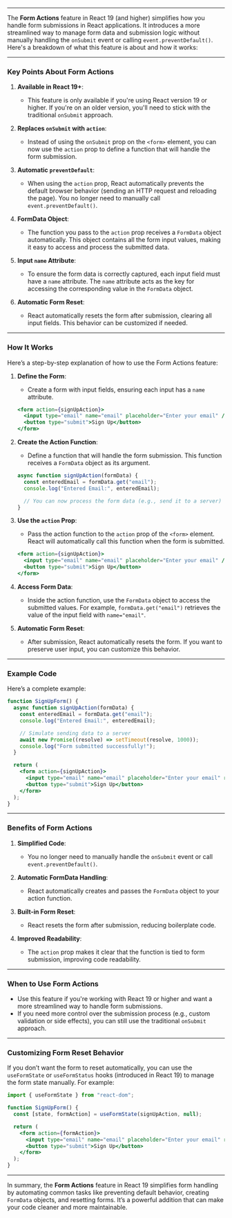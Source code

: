
---
The **Form Actions** feature in React 19 (and higher) simplifies how you handle form submissions in React applications. It introduces a more streamlined way to manage form data and submission logic without manually handling the `onSubmit` event or calling `event.preventDefault()`. Here's a breakdown of what this feature is about and how it works:

---

### **Key Points About Form Actions**

1. **Available in React 19+**:
   - This feature is only available if you're using React version 19 or higher. If you're on an older version, you'll need to stick with the traditional `onSubmit` approach.

2. **Replaces `onSubmit` with `action`**:
   - Instead of using the `onSubmit` prop on the `<form>` element, you can now use the `action` prop to define a function that will handle the form submission.

3. **Automatic `preventDefault`**:
   - When using the `action` prop, React automatically prevents the default browser behavior (sending an HTTP request and reloading the page). You no longer need to manually call `event.preventDefault()`.

4. **FormData Object**:
   - The function you pass to the `action` prop receives a `FormData` object automatically. This object contains all the form input values, making it easy to access and process the submitted data.

5. **Input `name` Attribute**:
   - To ensure the form data is correctly captured, each input field must have a `name` attribute. The `name` attribute acts as the key for accessing the corresponding value in the `FormData` object.

6. **Automatic Form Reset**:
   - React automatically resets the form after submission, clearing all input fields. This behavior can be customized if needed.

---

### **How It Works**

Here’s a step-by-step explanation of how to use the Form Actions feature:

1. **Define the Form**:
   - Create a form with input fields, ensuring each input has a `name` attribute.

   ```jsx
   <form action={signUpAction}>
     <input type="email" name="email" placeholder="Enter your email" />
     <button type="submit">Sign Up</button>
   </form>
   ```

2. **Create the Action Function**:
   - Define a function that will handle the form submission. This function receives a `FormData` object as its argument.

   ```javascript
   async function signUpAction(formData) {
     const enteredEmail = formData.get("email");
     console.log("Entered Email:", enteredEmail);

     // You can now process the form data (e.g., send it to a server)
   }
   ```

3. **Use the `action` Prop**:
   - Pass the action function to the `action` prop of the `<form>` element. React will automatically call this function when the form is submitted.

   ```jsx
   <form action={signUpAction}>
     <input type="email" name="email" placeholder="Enter your email" />
     <button type="submit">Sign Up</button>
   </form>
   ```

4. **Access Form Data**:
   - Inside the action function, use the `FormData` object to access the submitted values. For example, `formData.get("email")` retrieves the value of the input field with `name="email"`.

5. **Automatic Form Reset**:
   - After submission, React automatically resets the form. If you want to preserve user input, you can customize this behavior.

---

### **Example Code**

Here’s a complete example:

```jsx
function SignUpForm() {
  async function signUpAction(formData) {
    const enteredEmail = formData.get("email");
    console.log("Entered Email:", enteredEmail);

    // Simulate sending data to a server
    await new Promise((resolve) => setTimeout(resolve, 1000));
    console.log("Form submitted successfully!");
  }

  return (
    <form action={signUpAction}>
      <input type="email" name="email" placeholder="Enter your email" required />
      <button type="submit">Sign Up</button>
    </form>
  );
}
```

---

### **Benefits of Form Actions**

1. **Simplified Code**:
   - You no longer need to manually handle the `onSubmit` event or call `event.preventDefault()`.

2. **Automatic FormData Handling**:
   - React automatically creates and passes the `FormData` object to your action function.

3. **Built-in Form Reset**:
   - React resets the form after submission, reducing boilerplate code.

4. **Improved Readability**:
   - The `action` prop makes it clear that the function is tied to form submission, improving code readability.

---

### **When to Use Form Actions**

- Use this feature if you're working with React 19 or higher and want a more streamlined way to handle form submissions.
- If you need more control over the submission process (e.g., custom validation or side effects), you can still use the traditional `onSubmit` approach.

---

### **Customizing Form Reset Behavior**

If you don’t want the form to reset automatically, you can use the `useFormState` or `useFormStatus` hooks (introduced in React 19) to manage the form state manually. For example:

```jsx
import { useFormState } from "react-dom";

function SignUpForm() {
  const [state, formAction] = useFormState(signUpAction, null);

  return (
    <form action={formAction}>
      <input type="email" name="email" placeholder="Enter your email" required />
      <button type="submit">Sign Up</button>
    </form>
  );
}
```

---

In summary, the **Form Actions** feature in React 19 simplifies form handling by automating common tasks like preventing default behavior, creating `FormData` objects, and resetting forms. It’s a powerful addition that can make your code cleaner and more maintainable.
